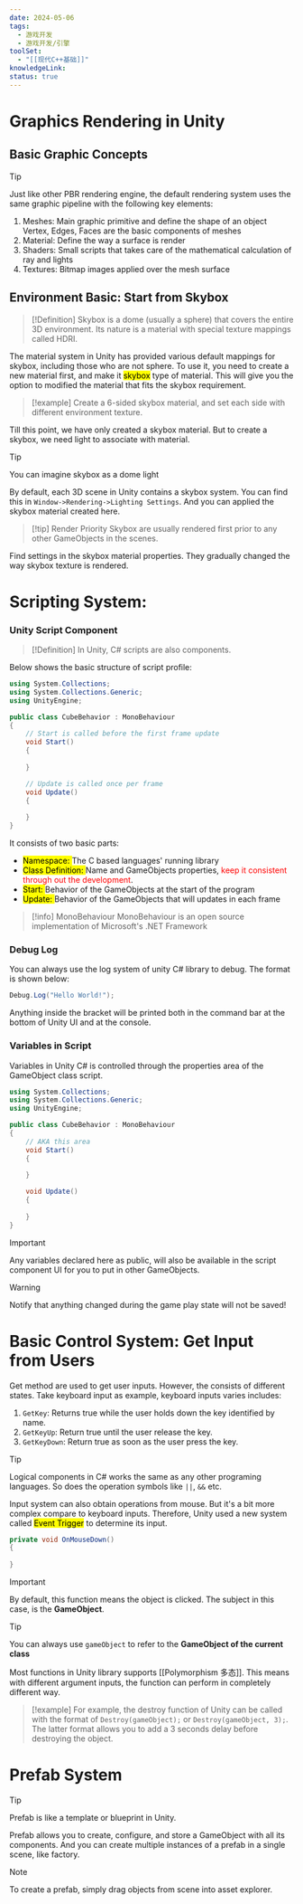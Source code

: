 ```yaml
---
date: 2024-05-06
tags:
  - 游戏开发
  - 游戏开发/引擎
toolSet:
  - "[[现代C++基础]]"
knowledgeLink: 
status: true
---
```

# Graphics Rendering in Unity
## Basic Graphic Concepts

> [!tip]
> Just like other PBR rendering engine, the default rendering system uses the same graphic pipeline with the following key elements:

1. Meshes: Main graphic primitive and define the shape of an object
		Vertex, Edges, Faces are the basic components of meshes
2. Material: Define the way a surface is render
3. Shaders: Small scripts that takes care of the mathematical calculation of ray and lights
4. Textures: Bitmap images applied over the mesh surface

## Environment Basic: Start from Skybox

> [!Definition]
> Skybox is a dome (usually a sphere) that covers the entire 3D environment. Its nature is a material with special texture mappings called HDRI. 

The material system in Unity has provided various default mappings for skybox, including those who are not sphere. To use it, you need to create a new material first, and make it <mark class="hltr-purple">skybox</mark> type of material. This will give you the option to modified the material that fits the skybox requirement. 

> [!example] 
> Create a 6-sided skybox material, and set each side with different environment texture.

Till this point, we have only created a skybox material. But to create a skybox, we need light to associate with material. 

> [!tip]
> You can imagine skybox as a dome light

By default, each 3D scene in Unity contains a skybox system. You can find this in `Window->Rendering->Lighting Settings`. And you can applied the skybox material created here. 

> [!tip] Render Priority
> Skybox are usually rendered first prior to any other GameObjects in the scenes.  

Find settings in the skybox material properties. They gradually changed the way skybox texture is rendered.

# Scripting System: 

### Unity Script Component

> [!Definition]
> In Unity, C# scripts are also components.

Below shows the basic structure of script profile:

```csharp
using System.Collections;
using System.Collections.Generic;
using UnityEngine;

public class CubeBehavior : MonoBehaviour
{
    // Start is called before the first frame update
    void Start()
    {
        
    }

    // Update is called once per frame
    void Update()
    {
        
    }
}
```

It consists of two basic parts: 
- <mark class="hltr-orange">Namespace: </mark> The C based languages' running library
- <mark class="hltr-yellow">Class Definition: </mark> Name and GameObjects properties, <font color="#ff0000">keep it consistent through out the development</font>.
- <mark class="hltr-green">Start: </mark> Behavior of the GameObjects at the start of the program
- <mark class="hltr-cyan">Update: </mark> Behavior of the GameObjects that will updates in each frame

> [!info] MonoBehaviour
> MonoBehaviour is an open source implementation of Microsoft's .NET Framework

### Debug Log
You can always use the log system of unity C# library to debug. The format is shown below: 

```csharp
Debug.Log("Hello World!");
```

Anything inside the bracket will be printed both in the command bar at the bottom of Unity UI and at the console. 
### Variables in Script
Variables in Unity C# is controlled through the properties area of the GameObject class script. 

```csharp
using System.Collections;
using System.Collections.Generic;
using UnityEngine;

public class CubeBehavior : MonoBehaviour
{
	// AKA this area
    void Start()
    {
        
    }

    void Update()
    {
        
    }
}
```

> [!important]
> Any variables declared here as public, will also be available in the script component UI for you to put in other GameObjects. 

> [!warning]
> Notify that anything changed during the game play state will not be saved!

# Basic Control System: Get Input from Users

Get method are used to get user inputs. However, the consists of different states. Take keyboard input as example, keyboard inputs varies includes:
1. `GetKey`: Returns true while the user holds down the key identified by name.
2. `GetKeyUp`: Return true until the user release the key.
3. `GetKeyDown`: Return true as soon as the user press the key.

> [!tip]
> Logical components in C# works the same as any other programing languages. So does the operation symbols like `||`, `&&` etc.

Input system can also obtain operations from mouse. But it's a bit more complex compare to keyboard inputs. Therefore, Unity used a new system called <mark class="hltr-cyan">Event Trigger</mark> to determine its input.

```csharp
private void OnMouseDown()
{
	
}
```

> [!important]
> By default, this function means the object is clicked. The subject in this case, is the **GameObject**.

> [!tip]
> You can always use `gameObject` to refer to the **GameObject of the current class**

Most functions in Unity library supports [[Polymorphism 多态]]. This means with different argument inputs, the function can perform in completely different way. 

> [!example]
> For example, the destroy function of Unity can be called with the format of `Destroy(gameObject);` or `Destroy(gameObject, 3);`. The latter format allows you to add a 3 seconds delay before destroying the object.

# Prefab System

> [!tip]
> Prefab is like a template or blueprint in Unity.

Prefab allows you to create, configure, and store a GameObject with all its components. And you can create multiple instances of a prefab in a single scene, like factory.

> [!NOTE]
> To create a prefab, simply drag objects from scene into asset explorer.
